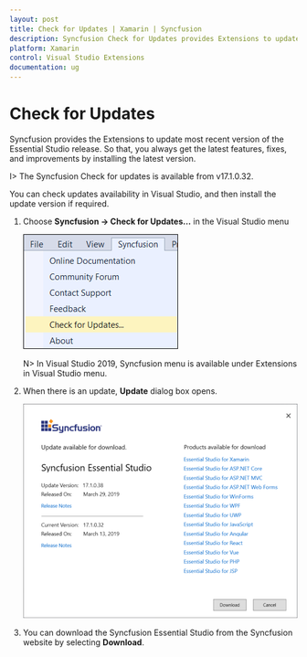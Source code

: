 ```yaml
---
layout: post
title: Check for Updates | Xamarin | Syncfusion
description: Syncfusion Check for Updates provides Extensions to update most recent version of the Essential Studio release.
platform: Xamarin
control: Visual Studio Extensions
documentation: ug
---
```


# Check for Updates

Syncfusion provides the Extensions to update most recent version of the Essential Studio release. So that, you always get the latest features, fixes, and improvements by installing the latest version.

I> The Syncfusion Check for updates is available from v17.1.0.32.

You can check updates availability in Visual Studio, and then install the update version if required.

1. Choose **Syncfusion -> Check for Updates…** in the Visual Studio menu

   ![Syncfusion check for updates menu](Check-for-Updates_images/Check-for-Updates_images-img1.png)

   N> In Visual Studio 2019, Syncfusion menu is available under Extensions in Visual Studio menu.
   
2. When there is an update, **Update** dialog box opens.

   ![Syncfusion check for updates wizard](Check-for-Updates_images/Check-for-Updates_images-img2.png)

3. You can download the Syncfusion Essential Studio from the Syncfusion website by selecting **Download**.
